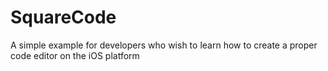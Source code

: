 # SquareCode
A simple example for developers who wish to learn how to create a proper code editor on the iOS platform
